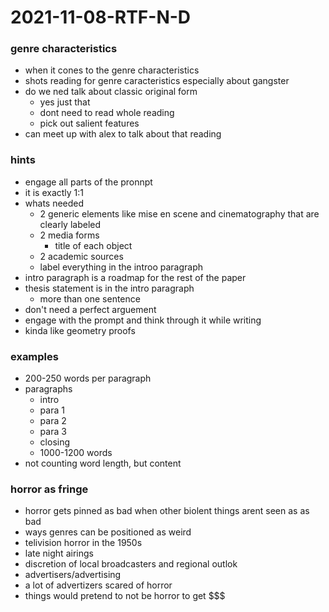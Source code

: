 # 2021-11-08-RTF-N-D
<!-- ask about gabgster genre characteristics-->

### genre characteristics
- when it cones to the genre characteristics
- shots reading for genre caracteristics especially about gangster
- do we ned talk about classic original form
  - yes just that
  - dont need to read whole reading
  - pick out salient features
- can meet up with alex to talk about that reading 
<!--no one started yet-->

### hints
- engage all parts of the pronnpt
- it is exactly 1:1
- whats needed
  - 2 generic elements like mise en scene and cinematography that are clearly labeled
  - 2 media forms
    - title of each object
  - 2 academic sources
  - label everything in the introo paragraph
- intro paragraph is a roadmap for the rest of the paper
- thesis statement is in the intro paragraph
  - more than one sentence
- don't need a perfect arguement
- engage with the prompt and think through it while writing
- kinda like geometry proofs

### examples
- 200-250 words per paragraph
- paragraphs
  - intro 
  - para 1 
  - para 2
  - para 3
  - closing
  - 1000-1200 words
- not counting word length, but content

### horror as fringe
- horror gets pinned as bad when other biolent things arent seen as as bad 
- ways genres can be positioned as weird
- telivision horror in the 1950s 
- late night airings
- discretion of local broadcasters and regional outlok
- advertisers/advertising
- a lot of advertizers scared of horror
- things would pretend to not be horror to get $$$
<!--organize-->
